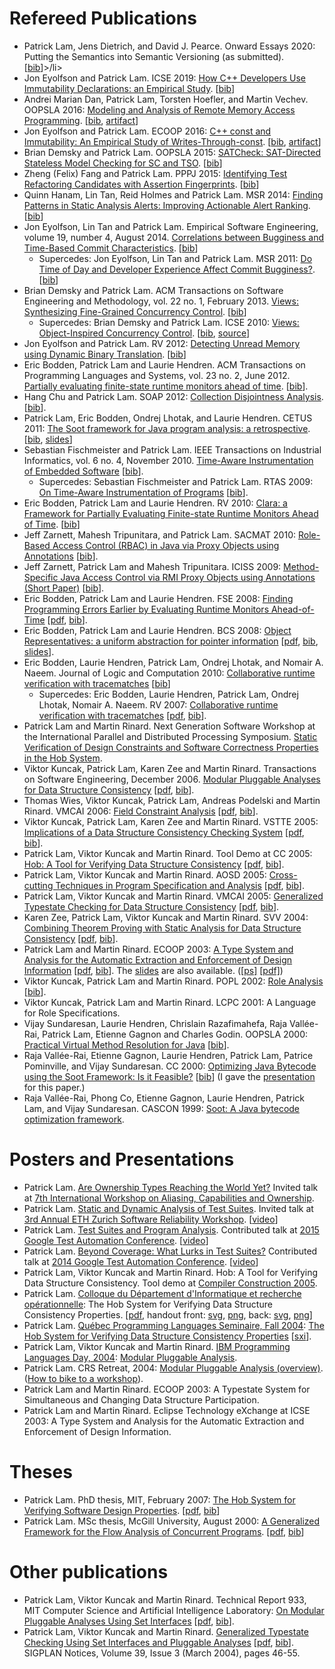 # Refereed Publications

<ul>
  <li>Patrick Lam, Jens Dietrich, and David J. Pearce. Onward Essays 2020: <a href="/papers/20.onward.semsemver.pdf"></a>Putting the Semantics into Semantic Versioning (as submitted)</a>. [<a href="/papers/20.onward.semsemver.bib">bib</a>]>/li>
  <li>Jon Eyolfson and Patrick Lam. ICSE 2019: <a href="/papers/19.icse.empirical-static-const.pdf">How C++ Developers Use Immutability Declarations: an Empirical Study</a>. [<a href="/papers/19.icse.empirical-static-const.bib">bib</a>]</li>
  <li>Andrei Marian Dan, Patrick Lam, Torsten Hoefler, and Martin Vechev. OOPSLA 2016: <a href="/papers/16.oopsla.rma-alloy.pdf">Modeling and Analysis of Remote Memory Access Programming</a>. [<a href="/papers/16.oopsla.rma-alloy.bib">bib</a>, <a href="/files/rma-alloy.xz">artifact</a>]</li>
  <li>Jon Eyolfson and Patrick Lam. ECOOP 2016: <a href="/papers/16.ecoop.dynamic-immutability.pdf">C++ const and Immutability: An Empirical Study of Writes-Through-const</a>. [<a href="/papers/16.ecoop.dynamic-immutability.bib">bib</a>, <a href="http://drops.dagstuhl.de/opus/frontdoor.php?source_opus=6124">artifact</a>]</li>
  <li>Brian Demsky and Patrick Lam. OOPSLA 2015: <a href="/papers/15.oopsla.satcheck.pdf">SATCheck: SAT-Directed Stateless Model Checking for SC and TSO</a>. [<a href="/papers/15.oopsla.satcheck.bib">bib</a>]</li>
  <li>Zheng (Felix) Fang and Patrick Lam. PPPJ 2015: <a href="/papers/15.pppj.af-analysis.pdf">Identifying Test Refactoring Candidates with Assertion Fingerprints</a>. [<a href="/papers/15.pppj.af-analysis.bib">bib</a>]</li>
  <li>Quinn Hanam, Lin Tan, Reid Holmes and Patrick Lam. MSR 2014: <a href="/papers/14.msr.saa.pdf">Finding Patterns in Static Analysis Alerts: Improving Actionable Alert Ranking</a>. [<a href="/papers/14.msr.saa.bib">bib</a>]</li>
  <li>Jon Eyolfson, Lin Tan and Patrick Lam. Empirical Software Engineering, volume 19, number 4, August 2014. <a href="/papers/13.emse.bugginess.pdf">Correlations between Bugginess and Time-Based Commit Characteristics</a>. [<a href="/papers/13.emse.bugginess.bib">bib</a>]</li>
<li style="list-style-type:none"><ul>
  <li> Supercedes: Jon Eyolfson, Lin Tan and Patrick Lam. MSR 2011: <a href="/papers/11.msr.time-of-day.pdf">Do Time of Day and Developer Experience Affect Commit Bugginess?</a>. [<a href="/papers/11.msr.time-of-day.bib">bib</a>] </li>
</ul>
</li>
  <li>Brian Demsky and Patrick Lam. ACM Transactions on Software Engineering and Methodology, vol. 22 no. 1, February 2013. <a href="/papers/11.tosem.views.pdf">Views: Synthesizing Fine-Grained Concurrency Control</a>. [<a href="/papers/12.tosem.views.bib">bib</a>]</li>
<li style="list-style-type:none"><ul>
  <li> Supercedes: Brian Demsky and Patrick Lam. ICSE 2010: <a href="/papers/10.icse.views.pdf">Views: Object-Inspired Concurrency Control</a>. [<a href="/papers/10.icse.views.bib">bib</a>, <a href="http://demsky.eecs.uci.edu/views/Views.tgz">source</a>] </li>
</ul>
</li>
  <li>Jon Eyolfson and Patrick Lam. RV 2012: <a href="/papers/12.rv.unread.pdf">Detecting Unread Memory using Dynamic Binary Translation</a>. [<a href="/papers/12.rv.unread.bib">bib</a>]</li>
  <li>Eric Bodden, Patrick Lam and Laurie Hendren. ACM Transactions on Programming Languages and Systems, vol. 23 no. 2, June 2012. <a href="/papers/12.toplas.tm.pdf">Partially evaluating finite-state runtime monitors ahead of time</a>. [<a href="/papers/12.toplas.tm.bib">bib</a>].</li>
  <li>Hang Chu and Patrick Lam. SOAP 2012: <a href="/papers/12.soap.disjointness.pdf">Collection Disjointness Analysis</a>. [<a href="/papers/12.soap.disjointness.bib">bib</a>].</li>
  <li>Patrick Lam, Eric Bodden, Ondrej Lhotak, and Laurie Hendren. CETUS 2011: <a href="/papers/11.cetus.soot.pdf">The Soot framework for Java program analysis: a retrospective</a>. [<a href="/papers/11.cetus.soot.bib">bib</a>, <a href="/papers/11.cetus.soot.talk.pdf">slides</a>] </li>
  <li>Sebastian Fischmeister and Patrick Lam. IEEE Transactions on Industrial Informatics, vol. 6 no. 4, November 2010.  <a href="/papers/10.tii.instrumentation.pdf">Time-Aware Instrumentation of Embedded Software</a> [<a href="/papers/10.tii.instrumentation.bib">bib</a>].</li>
<li style="list-style-type:none"><ul>
  <li>Supercedes: Sebastian Fischmeister and Patrick Lam. RTAS 2009: <a href="/papers/09.rtas.timed-instrumentation.pdf">On Time-Aware Instrumentation of Programs</a> [<a href="/papers/09.rtas.timed-instrumentation.bib">bib</a>].</li>
</ul>
</li>
  <li>Eric Bodden, Patrick Lam and Laurie Hendren. RV 2010: <a href="/papers/10.rv.clara.pdf">Clara: a Framework for Partially Evaluating Finite-state Runtime Monitors Ahead of Time</a>. [<a href="/papers/10.rv.clara.bib">bib</a>]</li>
  <li>Jeff Zarnett, Mahesh Tripunitara, and Patrick Lam. SACMAT 2010: <a href="/papers/10.sacmat.rbac.pdf">Role-Based Access Control (RBAC) in Java via Proxy Objects using Annotations</a> [<a href="/papers/10.sacmat.rbac.bib">bib</a>].</li>
  <li>Jeff Zarnett, Patrick Lam and Mahesh Tripunitara. ICISS 2009: <a href="/papers/09.iciss.proxy-objects.pdf">Method-Specific Java Access Control via RMI Proxy Objects using Annotations (Short Paper)</a> [<a href="/papers/09.iciss.proxy-objects.bib">bib</a>].</li>
  <li>Eric Bodden, Patrick Lam and Laurie Hendren. FSE 2008: <a href="/papers/08.fse.rt-ahead.ps">Finding Programming Errors Earlier by Evaluating Runtime Monitors Ahead-of-Time</a> [<a href="/papers/08.fse.rt-ahead.pdf">pdf</a>, <a href="/papers/08.fse.rt-ahead.bib">bib</a>].</li>
  <li>Eric Bodden, Patrick Lam and Laurie Hendren. BCS 2008: <a href="/papers/08.bcs.object-representatives.ps">Object Representatives: a uniform abstraction for pointer information</a> [<a href="/papers/08.bcs.object-representatives.pdf">pdf</a>, <a href="/papers/08.bcs.object-representatives.bib">bib</a>, <a href="/papers/08.bcs.object-representatives.slides.pdf">slides</a>].</li>
<li>Eric Bodden, Laurie Hendren, Patrick Lam, Ondrej Lhotak, and Nomair A. Naeem. Journal of Logic and Computation 2010: <a href="/papers/08.jlc.collaborative.pdf">Collaborative runtime verification with tracematches</a> [<a href="/papers/08.jlc.collaborative.bib">bib</a>]</li>
<li style="list-style-type:none"><ul>
  <li>Supercedes: Eric Bodden, Laurie Hendren, Patrick Lam, Ondrej Lhotak, Nomair A. Naeem. RV 2007: <a href="/papers/07.rv.crv.ps">Collaborative runtime verification with tracematches</a> [<a href="/papers/07.rv.crv.pdf">pdf</a>, <a href="/papers/07.rv.crv.bib">bib</a>].</li>
</ul>
</li>
  <li>Patrick Lam and Martin Rinard. Next Generation Software Workshop at the International Parallel and Distributed Processing Symposium. <a href="/papers/07.ngs.hob.pdf">Static Verification of Design Constraints and Software Correctness Properties in the Hob System</a>.</li>
  <li>Viktor Kuncak, Patrick Lam, Karen Zee and Martin Rinard.  Transactions
on Software Engineering, December 2006.  
<a href="/papers/06.tse.mpa.ps">Modular Pluggable
Analyses for Data Structure Consistency</a>  
[<a href="/papers/06.tse.mpa.pdf">pdf</a>, <a href="/papers/06.tse.mpa.bib">bib</a>].</li>
  <li>Thomas Wies, Viktor Kuncak, Patrick Lam, Andreas Podelski and Martin Rinard.  VMCAI 2006: <a href="/papers/06.vmcai.fca.ps">Field Constraint Analysis</a> [<a href="/papers/06.vmcai.fca.pdf">pdf</a>, <a href="/papers/06.vmcai.fca.bib">bib</a>].</li>
  <li>Viktor Kuncak, Patrick Lam, Karen Zee and Martin Rinard.  VSTTE 2005: <a href="/papers/05.ifip.kuncak.lam.zee.rinard.implications.ps">Implications of a Data Structure Consistency Checking System</a> [<a href="/papers/05.ifip.kuncak.lam.zee.rinard.implications.pdf">pdf</a>, <a href="/papers/05.ifip.kuncak.lam.zee.rinard.implications.bib">bib</a>].</li>
  <li>Patrick Lam, Viktor Kuncak and Martin Rinard.  Tool Demo at CC 2005: 
<a href="/papers/cc05.lam.kuncak.rinard.ps">Hob: A Tool for Verifying Data Structure Consistency</a> [<a href="/papers/cc05.lam.kuncak.rinard.pdf">pdf</a>, <a href="/papers/cc05.bib">bib</a>].</li>
  <li>Patrick Lam, Viktor Kuncak and Martin Rinard.  AOSD 2005: <a href="/papers/aosd05.lam.kuncak.rinard.ps">Cross-cutting Techniques in Program Specification and Analysis</a> [<a href="/papers/aosd05.lam.kuncak.rinard.pdf">pdf</a>, <a href="/papers/aosd05.bib">bib</a>].</li>
  <li>Patrick Lam, Viktor Kuncak and Martin Rinard.  VMCAI 2005:  <a href="/papers/vmcai05.lam.kuncak.rinard.ps">Generalized Typestate Checking for Data Structure Consistency</a> [<a href="/papers/vmcai05.lam.kuncak.rinard.pdf">pdf</a>, <a href="/papers/vmcai05.bib">bib</a>].</li>
  <li>Karen Zee, Patrick Lam, Viktor Kuncak and Martin Rinard.  SVV 2004: <a href="/papers/svv04.zee.lam.kuncak.rinard.ps">Combining Theorem Proving with Static Analysis for Data Structure Consistency</a> [<a href="/papers/svv04.zee.lam.kuncak.rinard">pdf</a>, <a href="/papers/svv04.bib">bib</a>].</li>
  <li>Patrick Lam and Martin Rinard.  ECOOP 2003: <a href="/papers/ecoop03.tokens.ps">A Type System and Analysis for the Automatic Extraction and Enforcement of Design Information</a> [<a href="/papers/ecoop03.tokens.pdf">pdf</a>, <a href="/papers/ecoop03.tokens.bib">bib</a>].  The <a href="/papers/ecoop03.tokens-talk.ps">slides</a> are also available. (<a href="/papers/ecoop03.tokens-talk.ps">[ps]</a> <a href="/papers/ecoop03.tokens-talk.pdf">[pdf]</a>) </li>
  <li>Viktor Kuncak, Patrick Lam and Martin Rinard.  POPL 2002:  <a href="/papers/RoleAnalysis.ps.gz">
 Role Analysis</a> [<a href="/papers/RoleAnalysis.bib">bib</a>].  </li>
  <li>Viktor Kuncak, Patrick Lam and Martin Rinard.  LCPC 2001:  
 A Language for Role Specifications.  </li>
  <li>Vijay Sundaresan, Laurie Hendren, Chrislain Razafimahefa, Raja Vall&eacute;e-Rai,
 Patrick Lam, Etienne Gagnon and Charles Godin.  OOPSLA 2000:  <a href="/papers/vta.ps">Practical Virtual Method Resolution for Java</a> [<a href="/papers/vta.bib">bib</a>].  </li>
  <li>Raja Vall&eacute;e-Rai, Etienne Gagnon, Laurie Hendren, Patrick Lam, 
Patrice Pominville, and Vijay Sundaresan.  CC 2000: <a href="/papers/cc2000.ps">Optimizing Java Bytecode using the Soot Framework: Is it Feasible?</a> [<a href="/papers/cc2000.bib">bib</a>] (I gave the <a href="/papers/cctalk.ps">presentation</a> for this paper.)</li>
  <li>Raja Vall&eacute;e-Rai, Phong Co, Etienne Gagnon, Laurie Hendren, Patrick Lam, and Vijay Sundaresan. CASCON 1999: <a href="/papers/99.cascon.soot.pdf">Soot: A Java bytecode optimization framework</a>.</li>
</ul>

# Posters and Presentations
<ul>
  <li>Patrick Lam. <a href="/presentations/16.iwaco.ownership-types-in-the-world.pdf">Are Ownership Types Reaching the World Yet?</a> Invited talk at <a href="http://2016.ecoop.org/track/IWACO-2016">7th International Workshop on Aliasing, Capabilities and Ownership</a>.</li>
  <li>Patrick Lam. <a href="/presentations/15.srw.test-analysis.pdf">Static and Dynamic Analysis of Test Suites</a>. Invited talk at <a href="http://www.srl.inf.ethz.ch/workshop2015.php">3rd Annual ETH Zurich Software Reliability Workshop</a>. [<a href="https://www.youtube.com/watch?v=wblbI9LQdYQ">video</a>]</li>
  <li>Patrick Lam. <a href="https://docs.google.com/presentation/d/1DMROLd1Vy61Ji3qHSil-vVvAIJuMoMQbVlmUX9iHdjc/">Test Suites and Program Analysis</a>. Contributed talk at <a href="https://developers.google.com/google-test-automation-conference/2015/">2015 Google Test Automation Conference</a>. [<a href="https://www.youtube.com/watch?v=dH7bXocxPR0&index=24&list=PLSIUOFhnxEiCWGsN9t5A-XOhRbmz54IS1">video</a>]</li>
  <li>Patrick Lam. <a href="http://goo.gl/tVGzy3">Beyond Coverage: What Lurks in Test Suites?</a> Contributed talk at <a href="https://developers.google.com/google-test-automation-conference/2014/presentations">2014 Google Test Automation Conference</a>. [<a href="http://www.youtube.com/watch?v=hoCqnb7_N9o&list=PLSIUOFhnxEiDFckNDSjKWqOCtd8ksJrh4&index=1">video</a>]</li>
  <li>Patrick Lam, Viktor Kuncak and Martin Rinard.  Hob: A Tool for Verifying Data Structure Consistency.  Tool demo at <a href="http://www.etaps05.inf.ed.ac.uk/MainConferences/conference.html#cc">Compiler Construction 2005</a>.</li>
  <li>Patrick Lam.  <a href="http://www.iro.umontreal.ca/~jaumard/Conferences_and_Seminars/Seminaire_DIRO/Abstracts/Lam_Winter_2005.htm">Colloque du D&eacute;partement d'Informatique et recherche op&eacute;rationnelle</a>: The Hob System for Verifying Data Structure Consistency Properties. [<a href="/papers/udem.pdf">pdf</a>, handout front: <a href="/papers/udem.handout.front.svg">svg</a>, <a href="/papers/udem.handout.front.png">png</a>, back: <a href="/papers/udem.handout.back.svg">svg</a>, <a href="/papers/udem.handout.back.png">png</a>]</li>
  <li>Patrick Lam.  <a href="http://www.iro.umontreal.ca/~monnier/qcpls/11-2004.html.en">Qu&eacute;bec Programming Languages Seminaire, Fall 2004</a>: <a href="http://plam.csail.mit.edu//papers/qcpls.pdf">The Hob System for Verifying Data Structure Consistency Properties</a> [<a href="http://plam.csail.mit.edu//papers/qcpls.sxi">sxi</a>].</li>
  <li>Patrick Lam, Viktor Kuncak and Martin Rinard.  <a href="http://www.research.ibm.com/compsci/plansoft/plday/plday2004.html">IBM Programming Languages Day, 2004</a>: <a href="http://plam.csail.mit.edu//papers/plday04-modules-talk.ps">Modular Pluggable Analysis</a>.</li>
  <li>Patrick Lam.  CRS Retreat, 2004: <a href="/papers/crs04.modules-overview.talk.ps">Modular Pluggable Analysis (overview)</a>.  (<a href="http://plam.csail.mit.edu/~plam/capecod-travel-fiasco/ride.html">How to bike to a workshop</a>).</li>
  <li>Patrick Lam and Martin Rinard.  ECOOP 2003: A Typestate System for Simultaneous and Changing Data Structure Participation.</li>
  <li>Patrick Lam and Martin Rinard.  Eclipse Technology eXchange at ICSE 2003: A Type System and Analysis for the Automatic Extraction and Enforcement of Design Information.</li>
</ul>

# Theses
<ul>
  <li>Patrick Lam. PhD thesis, MIT, February 2007: <a href="/papers/plam-thesis.ps">The Hob System for Verifying Software Design Properties</a>. [<a href="/papers/plam-thesis.pdf">pdf</a>, <a href="/papers/plam-thesis.bib">bib</a>]</li>
  <li>Patrick Lam. MSc thesis, McGill University, August 2000: <a href="/papers/plam-mscThesis.ps">A Generalized Framework for the Flow Analysis of Concurrent Programs</a>. [<a href="/papers/plam-mscThesis.pdf">pdf</a>, <a href="/papers/plam-mscThesis.bib">bib</a>]</li>
</ul>

# Other publications

<ul>
  <li>Patrick Lam, Viktor Kuncak and Martin Rinard.  Technical Report 933, MIT Computer Science and Artificial Intelligence Laboratory: <a href="/papers/OnModularPluggableAnalyses.ps">On Modular Pluggable Analyses Using Set Interfaces</a> [<a href="/papers/OnModularPluggableAnalyses.pdf">pdf</a>, <a href="/papers/OnModularPluggableAnalyses.bib">bib</a>].</li> 
  <li>Patrick Lam, Viktor Kuncak and Martin Rinard.  <a href="/papers/GeneralizedTypestate.ps">Generalized Typestate Checking Using Set Interfaces and Pluggable Analyses</a> [<a href="/papers/GeneralizedTypestate.pdf">pdf</a>, <a href="/papers/GeneralizedTypestate.bib">bib</a>]. SIGPLAN Notices, Volume 39, Issue 3 (March 2004), pages 46-55.</li>
</ul>
